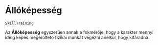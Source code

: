 # Állóképesség

`SkillTraining`

Az **Állóképesség** egyszerűen annak a fokmérője, hogy a karakter mennyi ideig képes megerőltető fizikai munkát végezni anélkül, hogy kifáradna.
